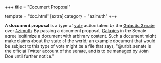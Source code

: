 +++
title = "Document Proposal"

template = "doc.html"
[extra]
category = "azimuth"
+++

A **document proposal** is a type of [vote](/docs/glossary/voting) action taken by the [Galactic Senate](/docs/glossary/senate) over [Azimuth](/docs/glossary/azimuth). By passing a document proposal, [Galaxies](/docs/glossary/galaxy) in the Senate agree legitimize a document with arbitrary content. Such a document might make claims about the state of the world; an example document that would be subject to this type of vote might be a file that says, "@urbit_senate is the official Twitter account of the senate, and is to be managed by John Doe until further notice."
